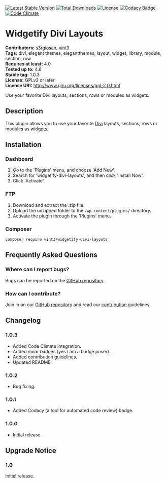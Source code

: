 [![Latest Stable Version](https://poser.pugx.org/vint3/widgetify-divi-layouts/v/stable)](https://packagist.org/packages/vint3/widgetify-divi-layouts)
[![Total Downloads](https://poser.pugx.org/vint3/widgetify-divi-layouts/downloads)](https://packagist.org/packages/vint3/widgetify-divi-layouts)
[![License](https://poser.pugx.org/vint3/widgetify-divi-layouts/license)](https://packagist.org/packages/vint3/widgetify-divi-layouts)
[![Codacy Badge](https://api.codacy.com/project/badge/Grade/1eba0655c6fb4afdb2fa06c630aeb7f5)](https://www.codacy.com/app/s3rgiosan/widgetify-divi-layouts?utm_source=github.com&amp;utm_medium=referral&amp;utm_content=vint3creative/widgetify-divi-layouts&amp;utm_campaign=Badge_Grade)
[![Code Climate](https://codeclimate.com/github/vint3creative/widgetify-divi-layouts/badges/gpa.svg)](https://codeclimate.com/github/vint3creative/widgetify-divi-layouts)

# Widgetify Divi Layouts #
**Contributors:** [s3rgiosan](https://profiles.wordpress.org/s3rgiosan), [vint3](https://profiles.wordpress.org/vint3)  
**Tags:** divi, elegant themes, elegantthemes, layout, widget, library, module, section, row    
**Requires at least:** 4.0    
**Tested up to:** 4.6    
**Stable tag:** 1.0.3    
**License:** GPLv2 or later    
**License URI:** http://www.gnu.org/licenses/gpl-2.0.html    

Use your favorite Divi layouts, sections, rows or modules as widgets.

## Description ##

This plugin allows you to use your favorite [Divi](http://www.elegantthemes.com/gallery/divi/) layouts, sections, rows or modules as widgets.  

## Installation ##

### Dashboard ###

1. Go to the 'Plugins' menu, and choose 'Add New'.
2. Search for 'widgetify-divi-layouts', and then click 'Install Now'.
2. Click 'Activate'.

### FTP ###

1. Download and extract the .zip file.
2. Upload the unzipped folder to the `/wp-content/plugins/` directory.
3. Activate the plugin through the 'Plugins' menu.

### Composer ###

`composer require vint3/widgetify-divi-layouts`

## Frequently Asked Questions ##

### Where can I report bugs? ###

Bugs can be reported on the [GitHub repository](https://github.com/vint3creative/widgetify-divi-layouts/issues).

### How can I contribute? ###

Join in on our [GitHub repository](https://github.com/vint3creative/widgetify-divi-layouts) and read our [contribution](https://github.com/vint3creative/widgetify-divi-layouts/blob/master/CONTRIBUTING.md) guidelines.

## Changelog ##

### 1.0.3 ###
* Added Code Climate integration.  
* Added moar badges (yes I am a badge poser).
* Added contribution guidelines.  
* Updated README. 

### 1.0.2 ###
* Bug fixing.  

### 1.0.1 ###
* Added Codacy (a tool for automated code review) badge.  

### 1.0.0 ###
* Initial release.  

## Upgrade Notice ##

### 1.0 ###
Initial release.  
